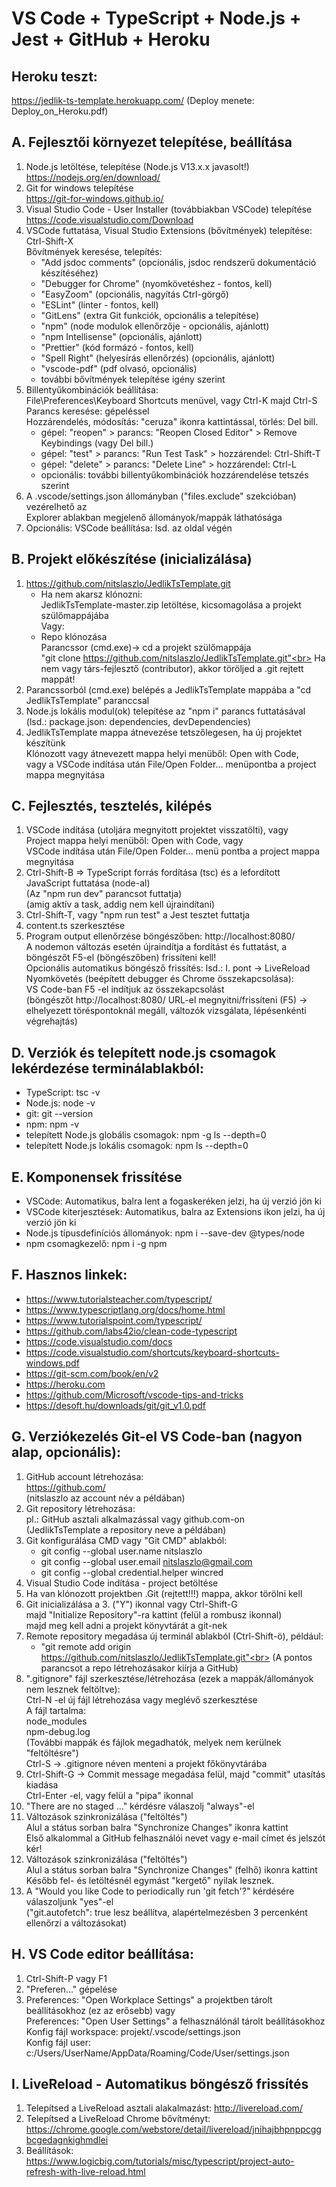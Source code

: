# VS Code + TypeScript + Node.js + Jest + GitHub + Heroku

## Heroku teszt:

https://jedlik-ts-template.herokuapp.com/ (Deploy menete: Deploy_on_Heroku.pdf)

## A. Fejlesztői környezet telepítése, beállítása

1.  Node.js letöltése, telepítése (Node.js V13.x.x javasolt!)<br>
    https://nodejs.org/en/download/
2.  Git for windows telepítése<br>
    https://git-for-windows.github.io/
3.  Visual Studio Code - User Installer (továbbiakban VSCode) telepítése<br>
    https://code.visualstudio.com/Download
4.  VSCode futtatása, Visual Studio Extensions (bővítmények) telepítése: Ctrl-Shift-X<br>
    Bővítmények keresése, telepítés:<br>
    -   "Add jsdoc comments" (opcionális, jsdoc rendszerű dokumentáció készítéséhez)
    -   "Debugger for Chrome" (nyomkövetéshez - fontos, kell)
    -   "EasyZoom" (opcionális, nagyítás Ctrl-görgő)
    -   "ESLint" (linter - fontos, kell)
    -   "GitLens" (extra Git funkciók, opcionális a telepítése)
    -   "npm" (node modulok ellenőrzője - opcionális, ajánlott)
    -   "npm Intellisense" (opcionális, ajánlott)
    -   "Prettier" (kód formázó - fontos, kell)
    -   "Spell Right" (helyesírás ellenőrzés) (opcionális, ajánlott)
    -   "vscode-pdf" (pdf olvasó, opcionális)
    -   további bővítmények telepítése igény szerint
5.  Billentyűkombinációk beállítása:<br>
    File\Preferences\Keyboard Shortcuts menüvel, vagy Ctrl-K majd Ctrl-S<br>
    Parancs keresése: gépeléssel<br>
    Hozzárendelés, módosítás: "ceruza" ikonra kattintással, törlés: Del bill.<br>
    -   gépel: "reopen" > parancs: "Reopen Closed Editor" > Remove Keybindings (vagy Del bill.)
    -   gépel: "test" > parancs: "Run Test Task" > hozzárendel: Ctrl-Shift-T
    -   gépel: "delete" > parancs: "Delete Line" > hozzárendel: Ctrl-L
    -   opcionális: további billentyűkombinációk hozzárendelése tetszés szerint
6.  A .vscode/settings.json állományban ("files.exclude" szekcióban) vezérelhető az<br>
    Explorer ablakban megjelenő állományok/mappák láthatósága
7.  Opcionális: VSCode beállítása: lsd. az oldal végén

## B. Projekt előkészítése (inicializálása)

1.  https://github.com/nitslaszlo/JedlikTsTemplate.git<br>
    -   Ha nem akarsz klónozni:<br>
        JedlikTsTemplate-master.zip letöltése, kicsomagolása a projekt szülőmappájába<br>
        Vagy:<br>
    -   Repo klónozása<br>
        Parancssor (cmd.exe)-> cd a projekt szülőmappája<br>
        "git clone https://github.com/nitslaszlo/JedlikTsTemplate.git"<br>
        Ha nem vagy társ-fejlesztő (contributor), akkor töröljed a .git rejtett mappát!
2.  Parancssorból (cmd.exe) belépés a JedlikTsTemplate mappába a "cd JedlikTsTemplate" paranccsal
3.  Node.js lokális modul(ok) telepítése az "npm i" parancs futtatásával<br>
    (lsd.: package.json: dependencies, devDependencies)
4.  JedlikTsTemplate mappa átnevezése tetszőlegesen, ha új projektet készítünk<br>
    Klónozott vagy átnevezett mappa helyi menüből: Open with Code,<br>
    vagy a VSCode indítása után File/Open Folder... menüpontba a project mappa megnyitása<br>

## C. Fejlesztés, tesztelés, kilépés

1.  VSCode indítása (utoljára megnyitott projektet visszatölti), vagy<br>
    Project mappa helyi menüből: Open with Code, vagy<br>
    VSCode indítása után File/Open Folder... menü pontba a project mappa megnyitása
2.  Ctrl-Shift-B => TypeScript forrás fordítása (tsc) és a lefordított JavaScript futtatása (node-al)<br>
    (Az "npm run dev" parancsot futtatja)<br>
    (amig aktív a task, addig nem kell újraindítani)
3.  Ctrl-Shift-T, vagy "npm run test" a Jest tesztet futtatja<br>
4.  content.ts szerkesztése
5.  Program output ellenőrzése böngészőben: http://localhost:8080/<br>
    A nodemon változás esetén újraindítja a fordítást és futtatást, a böngészőt F5-el (böngészőben) frissíteni kell!<br>
    Opcionális automatikus böngésző frissítés: lsd.: I. pont -> LiveReload<br>
    Nyomkövetés (beépített debugger és Chrome összekapcsolása):<br>
    VS Code-ban F5 -el indítjuk az összekapcsolást<br>
    (böngészőt http://localhost:8080/ URL-el megnyitni/frissíteni (F5) -> elhelyezett töréspontoknál megáll, változók vizsgálata, lépésenkénti végrehajtás)

## D. Verziók és telepített node.js csomagok lekérdezése terminálablakból:

-   TypeScript: tsc -v
-   Node.js: node -v
-   git: git --version
-   npm: npm -v
-   telepített Node.js globális csomagok: npm -g ls --depth=0
-   telepített Node.js lokális csomagok: npm ls --depth=0

## E. Komponensek frissítése<br>

-   VSCode: Automatikus, balra lent a fogaskeréken jelzi, ha új verzió jön ki
-   VSCode kiterjesztések: Automatikus, balra az Extensions ikon jelzi, ha új verzió jön ki
-   Node.js típusdefiníciós állományok: npm i --save-dev @types/node
-   npm csomagkezelő: npm i -g npm

## F. Hasznos linkek:

-   https://www.tutorialsteacher.com/typescript/
-   https://www.typescriptlang.org/docs/home.html
-   https://www.tutorialspoint.com/typescript/
-   https://github.com/labs42io/clean-code-typescript
-   https://code.visualstudio.com/docs
-   https://code.visualstudio.com/shortcuts/keyboard-shortcuts-windows.pdf
-   https://git-scm.com/book/en/v2
-   https://heroku.com
-   https://github.com/Microsoft/vscode-tips-and-tricks
-   https://desoft.hu/downloads/git/git_v1.0.pdf

## G. Verziókezelés Git-el VS Code-ban (nagyon alap, opcionális):

1. GitHub account létrehozása:<br>
   https://github.com/<br>
   (nitslaszlo az account név a példában)
2. Git repository létrehozása:<br>
   pl.: GitHub asztali alkalmazással vagy github.com-on<br>
   (JedlikTsTemplate a repository neve a példában)
3. Git konfigurálása CMD vagy "Git CMD" ablakból:
    - git config --global user.name nitslaszlo
    - git config --global user.email nitslaszlo@gmail.com
    - git config --global credential.helper wincred
4. Visual Studio Code indítása - project betöltése
5. Ha van klónozott projektben .Git (rejtett!!!) mappa, akkor törölni kell
6. Git inicializálása a 3. ("Y") ikonnal vagy Ctrl-Shift-G<br>
   majd "Initialize Repository"-ra kattint (felül a rombusz ikonnal)<br>
   majd meg kell adni a projekt könyvtárát a git-nek
7. Remote repository megadása új terminál ablakból (Ctrl-Shift-ö), például:
    - "git remote add origin https://github.com/nitslaszlo/JedlikTsTemplate.git"<br>
      (A pontos parancsot a repo létrehozásakor kiírja a GitHub)
8. ".gitignore" fájl szerkesztése/létrehozása (ezek a mappák/állományok nem lesznek feltöltve):<br>
   Ctrl-N -el új fájl létrehozása vagy meglévő szerkesztése<br>
   A fájl tartalma:<br>
   node_modules<br>
   npm-debug.log<br>
   (További mappák és fájlok megadhatók, melyek nem kerülnek "feltöltésre")<br>
   Ctrl-S -> .gitignore néven menteni a projekt főkönyvtárába
9. Ctrl-Shift-G -> Commit message megadása felül, majd "commit" utasítás kiadása<br>
   Ctrl-Enter -el, vagy felül a "pipa" ikonnal<br>
10. "There are no staged ..." kérdésre válaszolj "always"-el
11. Változások szinkronizálása ("feltöltés")<br>
    Alul a státus sorban balra "Synchronize Changes" ikonra kattint<br>
    Első alkalommal a GitHub felhasználói nevet vagy e-mail címet és jelszót kér!
12. Változások szinkronizálása ("feltöltés")<br>
    Alul a státus sorban balra "Synchronize Changes" (felhő) ikonra kattint<br>
    Később fel- és letöltésnél egymást "kergető" nyilak lesznek.
13. A "Would you like Code to periodically run 'git fetch'?" kérdésére válaszoljunk "yes"-el<br>
    ("git.autofetch": true lesz beállítva, alapértelmezésben 3 percenként ellenőrzi a változásokat)

## H. VS Code editor beállítása:

1. Ctrl-Shift-P vagy F1
2. "Preferen..." gépelése
3. Preferences: "Open Workplace Settings" a projektben tárolt beállításokhoz (ez az erősebb) vagy<br>
   Preferences: "Open User Settings" a felhasználónál tárolt beállításokhoz<br>
   Konfig fájl workspace: projekt/.vscode/settings.json<br>
   Konfig fájl user: c:/Users/UserName/AppData/Roaming/Code/User/settings.json

## I. LiveReload - Automatikus böngésző frissítés

1. Telepítsed a LiveReload asztali alakalmazást: http://livereload.com/
2. Telepítsed a LiveReload Chrome bővítményt:<br>
   https://chrome.google.com/webstore/detail/livereload/jnihajbhpnppcggbcgedagnkighmdlei
3. Beállítások:<br>
   https://www.logicbig.com/tutorials/misc/typescript/project-auto-refresh-with-live-reload.html
